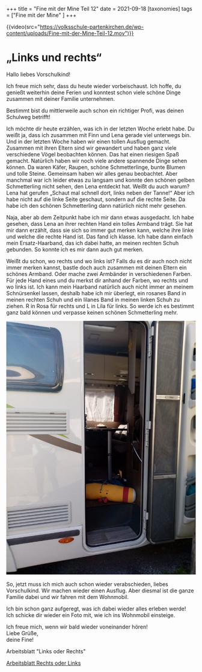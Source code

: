 +++
title = "Fine mit der Mine Teil 12"
date = 2021-09-18
[taxonomies]
tags = ["Fine mit der Mine" ]
+++

{{video(src="https://volksschule-partenkirchen.de/wp-content/uploads/Fine-mit-der-Mine-Teil-12.mov")}}

<!-- more -->

# „Links und rechts“

Hallo liebes Vorschulkind!

Ich freue mich sehr, dass du heute wieder vorbeischaust. Ich hoffe, du genießt weiterhin deine Ferien und konntest schon viele schöne Dinge zusammen mit deiner Familie unternehmen.

Bestimmt bist du mittlerweile auch schon ein richtiger Profi, was deinen Schulweg betrifft!

Ich möchte dir heute erzählen, was ich in der letzten Woche erlebt habe. Du weißt ja, dass ich zusammen mit Finn und Lena gerade viel unterwegs bin. Und in der letzten Woche haben wir einen tollen Ausflug gemacht. Zusammen mit ihren Eltern sind wir gewandert und haben ganz viele verschiedene Vögel beobachten können. Das hat einen riesigen Spaß gemacht. Natürlich haben wir noch viele andere spannende Dinge sehen können. Da waren Käfer, Raupen, schöne Schmetterlinge, bunte Blumen und tolle Steine. Gemeinsam haben wir alles genau beobachtet. Aber manchmal war ich leider etwas zu langsam und konnte den schönen gelben Schmetterling nicht sehen, den Lena entdeckt hat. Weißt du auch warum? Lena hat gerufen „Schaut mal schnell dort, links neben der Tanne!“ Aber ich habe nicht auf die linke Seite geschaut, sondern auf die rechte Seite. Da habe ich den schönen Schmetterling dann natürlich nicht mehr gesehen.

Naja, aber ab dem Zeitpunkt habe ich mir dann etwas ausgedacht. Ich habe gesehen, dass Lena an ihrer rechten Hand ein tolles Armband trägt. Sie hat mir dann erzählt, dass sie sich so immer gut merken kann, welche ihre linke und welche die rechte Hand ist. Das fand ich klasse. Ich habe dann einfach mein Ersatz-Haarband, das ich dabei hatte, an meinen rechten Schuh gebunden. So konnte ich es mir dann auch gut merken.

Weißt du schon, wo rechts und wo links ist? Falls du es dir auch noch nicht immer merken kannst, bastle doch auch zusammen mit deinen Eltern ein schönes Armband. Oder mache zwei Armbänder in verschiedenen Farben. Für jede Hand eines und du merkst dir anhand der Farben, wo rechts und wo links ist. Ich kann mein Haarband natürlich auch nicht immer an meinem Schnürsenkel lassen, deshalb habe ich mir überlegt, ein rosanes Band in meinen rechten Schuh und ein lilanes Band in meinen linken Schuh zu ziehen. R in Rosa für rechts und L in Lila für links. So werde ich es bestimmt ganz bald können und verpasse keinen schönen Schmetterling mehr.

![](images/Fine-im-Wohnmobil-768x1024.jpg)

So, jetzt muss ich mich auch schon wieder verabschieden, liebes Vorschulkind. Wir machen wieder einen Ausflug. Aber diesmal ist die ganze Familie dabei und wir fahren mit dem Wohnmobil.

Ich bin schon ganz aufgeregt, was ich dabei wieder alles erleben werde!  
Ich schicke dir wieder ein Foto mit, wie ich ins Wohnmobil einsteige.

Ich freue mich, wenn wir bald wieder voneinander hören!  
Liebe Grüße,  
deine Fine!

Arbeitsblatt "Links oder Rechts"

[Arbeitsblatt Rechts oder Links](https://volksschule-partenkirchen.de/wp-content/uploads/Arbeitsblatt-Rechts-oder-Links.pdf)
